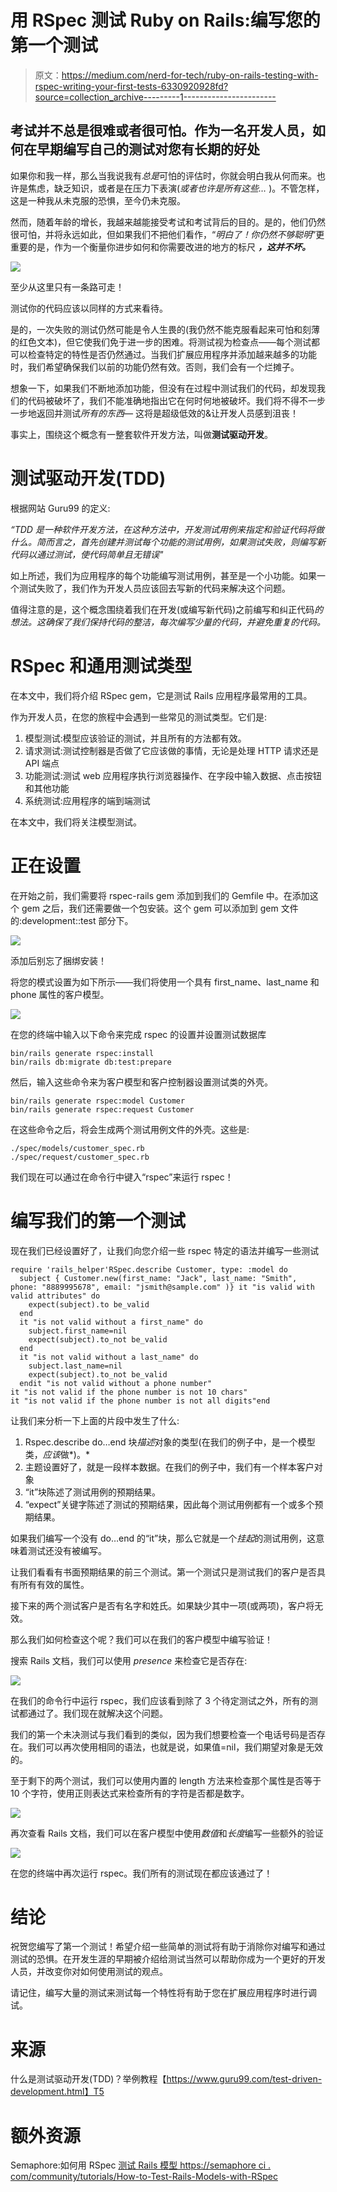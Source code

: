 # 用 RSpec 测试 Ruby on Rails:编写您的第一个测试

> 原文：<https://medium.com/nerd-for-tech/ruby-on-rails-testing-with-rspec-writing-your-first-tests-6330920928fd?source=collection_archive---------1----------------------->

## 考试并不总是很难或者很可怕。作为一名开发人员，如何在早期编写自己的测试对您有长期的好处

如果你和我一样，那么当我说我有*总是*可怕的评估时，你就会明白我从何而来。也许是焦虑，缺乏知识，或者是在压力下表演(*或者也许是所有这些…* )。不管怎样，这是一种我从未克服的恐惧，至今仍未克服。

然而，随着年龄的增长，我越来越能接受考试和考试背后的目的。是的，他们仍然很可怕，并将永远如此，但如果我们不把他们看作，“*明白了！你仍然不够聪明*”更重要的是，作为一个衡量你进步如何和你需要改进的地方的标尺 ***，这并不坏。***

![](img/396101f94536b0582e9e1828dee45b20.png)

至少从这里只有一条路可走！

测试你的代码应该以同样的方式来看待。

是的，一次失败的测试仍然可能是令人生畏的(我仍然不能克服看起来可怕和刻薄的红色文本)，但它使我们免于进一步的困难。将测试视为检查点——每个测试都可以检查特定的特性是否仍然通过。当我们扩展应用程序并添加越来越多的功能时，我们希望确保我们以前的功能仍然有效。否则，我们会有一个烂摊子。

想象一下，如果我们不断地添加功能，但没有在过程中测试我们的代码，却发现我们的代码被破坏了，我们不能准确地指出它在何时何地被破坏。我们将不得不一步一步地返回并测试*所有的东西—* 这将是超级低效的&让开发人员感到沮丧！

事实上，围绕这个概念有一整套软件开发方法，叫做**测试驱动开发**。

# 测试驱动开发(TDD)

根据网站 Guru99 的定义:

*“TDD 是一种软件开发方法，在这种方法中，开发测试用例来指定和验证代码将做什么。简而言之，首先创建并测试每个功能的测试用例，如果测试失败，则编写新代码以通过测试，使代码简单且无错误"*

如上所述，我们为应用程序的每个功能编写测试用例，甚至是一个小功能。如果一个测试失败了，我们作为开发人员应该回去写新的代码来解决这个问题。

值得注意的是，这个概念围绕着我们在开发(或编写新代码)之前编写和纠正代码*的想法。这确保了我们保持代码的整洁，每次编写少量的代码，并避免重复的代码。*

# RSpec 和通用测试类型

在本文中，我们将介绍 RSpec gem，它是测试 Rails 应用程序最常用的工具。

作为开发人员，在您的旅程中会遇到一些常见的测试类型。它们是:

1.  模型测试:模型应该验证的测试，并且所有的方法都有效。
2.  请求测试:测试控制器是否做了它应该做的事情，无论是处理 HTTP 请求还是 API 端点
3.  功能测试:测试 web 应用程序执行浏览器操作、在字段中输入数据、点击按钮和其他功能
4.  系统测试:应用程序的端到端测试

在本文中，我们将关注模型测试。

# 正在设置

在开始之前，我们需要将 rspec-rails gem 添加到我们的 Gemfile 中。在添加这个 gem 之后，我们还需要做一个包安装。这个 gem 可以添加到 gem 文件的:development::test 部分下。

![](img/a0cd60c624ec8874e502a69eeb5c1fa9.png)

添加后别忘了捆绑安装！

将您的模式设置为如下所示——我们将使用一个具有 first_name、last_name 和 phone 属性的客户模型。

![](img/0220aa7acf0b4c1f115f93208cca98d8.png)

在您的终端中输入以下命令来完成 rspec 的设置并设置测试数据库

```
bin/rails generate rspec:install
bin/rails db:migrate db:test:prepare
```

然后，输入这些命令来为客户模型和客户控制器设置测试类的外壳。

```
bin/rails generate rspec:model Customer
bin/rails generate rspec:request Customer
```

在这些命令之后，将会生成两个测试用例文件的外壳。这些是:

```
./spec/models/customer_spec.rb
./spec/request/customer_spec.rb
```

我们现在可以通过在命令行中键入“rspec”来运行 rspec！

# 编写我们的第一个测试

现在我们已经设置好了，让我们向您介绍一些 rspec 特定的语法并编写一些测试

```
require 'rails_helper'RSpec.describe Customer, type: :model do
  subject { Customer.new(first_name: "Jack", last_name: "Smith", phone: "8889995678", email: "jsmith@sample.com" )} it "is valid with valid attributes" do
    expect(subject).to be_valid
  end
  it "is not valid without a first_name" do
    subject.first_name=nil
    expect(subject).to_not be_valid
  end
  it "is not valid without a last_name" do
    subject.last_name=nil
    expect(subject).to_not be_valid
  endit "is not valid without a phone number"    
it "is not valid if the phone number is not 10 chars"   
it "is not valid if the phone number is not all digits"end
```

让我们来分析一下上面的片段中发生了什么:

1.  Rspec.describe do…end 块*描述*对象的类型(在我们的例子中，是一个模型类，*应该*做*)。*
2.  主题设置好了，就是一段样本数据。在我们的例子中，我们有一个样本客户对象
3.  “it”块陈述了测试用例的预期结果。
4.  “expect”关键字陈述了测试的预期结果，因此每个测试用例都有一个或多个预期结果。

如果我们编写一个没有 do…end 的“it”块，那么它就是一个*挂起*的测试用例，这意味着测试还没有被编写。

让我们看看有书面预期结果的前三个测试。第一个测试只是测试我们的客户是否具有所有有效的属性。

接下来的两个测试客户是否有名字和姓氏。如果缺少其中一项(或两项)，客户将无效。

那么我们如何检查这个呢？我们可以在我们的客户模型中编写验证！

搜索 Rails 文档，我们可以使用 *presence* 来检查它是否存在:

![](img/d3c34bdfb61d6eb38b838165b85c0047.png)

在我们的命令行中运行 rspec，我们应该看到除了 3 个待定测试之外，所有的测试都通过了。我们现在就解决这个问题。

我们的第一个未决测试与我们看到的类似，因为我们想要检查一个电话号码是否存在。我们可以再次使用相同的语法，也就是说，如果值=nil，我们期望对象是无效的。

至于剩下的两个测试，我们可以使用内置的 length 方法来检查那个属性是否等于 10 个字符，使用正则表达式来检查所有的字符是否都是数字。

![](img/5e1612d3dec745cbd468d03fdf9050e9.png)

再次查看 Rails 文档，我们可以在客户模型中使用*数值*和*长度*编写一些额外的验证

![](img/cefad9500653fccf1447e8d7c1e01d3c.png)

在您的终端中再次运行 rspec。我们所有的测试现在都应该通过了！

# 结论

祝贺您编写了第一个测试！希望介绍一些简单的测试将有助于消除你对编写和通过测试的恐惧。在开发生涯的早期被介绍给测试当然可以帮助你成为一个更好的开发人员，并改变你对如何使用测试的观点。

请记住，编写大量的测试来测试每一个特性将有助于您在扩展应用程序时进行调试。

# 来源

什么是测试驱动开发(TDD)？举例教程【https://www.guru99.com/test-driven-development.html】T5

# 额外资源

Semaphore:如何用 RSpec
[测试 Rails 模型 https://semaphore ci . com/community/tutorials/How-to-Test-Rails-Models-with-RSpec](https://semaphoreci.com/community/tutorials/how-to-test-rails-models-with-rspec)